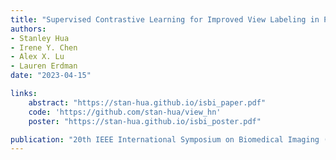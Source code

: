```yaml
---
title: "Supervised Contrastive Learning for Improved View Labeling in Pediatric Renal Ultrasound Videos"
authors:
- Stanley Hua
- Irene Y. Chen
- Alex X. Lu
- Lauren Erdman
date: "2023-04-15"

links:
    abstract: "https://stan-hua.github.io/isbi_paper.pdf"
    code: 'https://github.com/stan-hua/view_hn'
    poster: "https://stan-hua.github.io/isbi_poster.pdf"

publication: "20th IEEE International Symposium on Biomedical Imaging (ISBI)"
---
```


